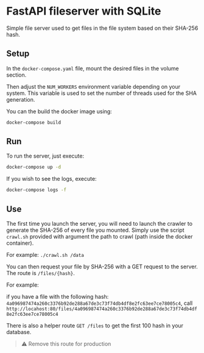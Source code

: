 # FastAPI fileserver with SQLite

Simple file server used to get files in the file system based on their SHA-256 hash.

## Setup

In the `docker-compose.yaml` file, mount the desired files in the volume section.

Then adjust the `NUM_WORKERS` environment variable depending on your system. This variable is used to set the number of threads used for the SHA generation.

You can the build the docker image using:

```bash
docker-compose build
```

## Run

To run the server, just execute:

```bash
docker-compose up -d
```

If you wish to see the logs, execute:

```bash
docker-compose logs -f
```

## Use

The first time you launch the server, you will need to launch the crawler to generate the SHA-256 of every file you mounted. Simply use the script `crawl.sh` provided with argument the path to crawl (path inside the docker container).

For example: `./crawl.sh /data`

You can then request your file by SHA-256 with a GET request to the server. The route is `/files/{hash}`.

For example:

if you have a file with the following hash: `4a096987474a260c3376b92de288a67de3c73f74db4df8e2fc63ee7ce78005c4`, call `http://locahost:80/files/4a096987474a260c3376b92de288a67de3c73f74db4df8e2fc63ee7ce78005c4`

There is also a helper route `GET /files` to get the first 100 hash in your database.

> :warning: Remove this route for production
